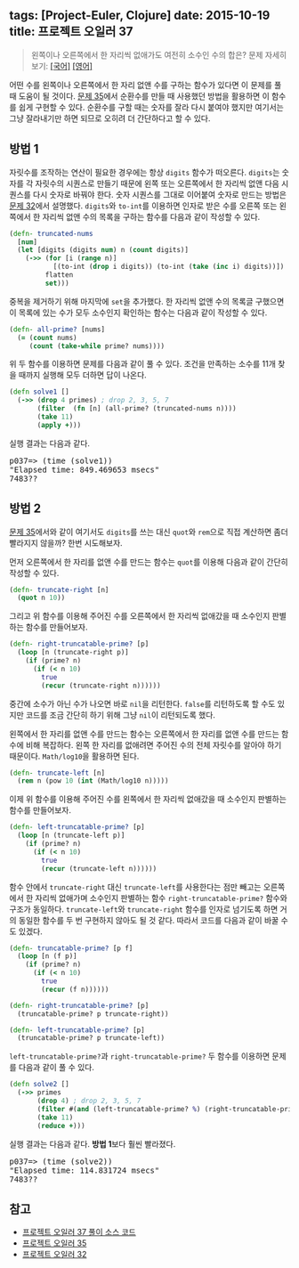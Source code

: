 tags: [Project-Euler, Clojure]
date: 2015-10-19
title: 프로젝트 오일러 37
---
> 왼쪽이나 오른쪽에서 한 자리씩 없애가도 여전히 소수인 수의 합은?
> 문제 자세히 보기: [[국어]](http://euler.synap.co.kr/prob_detail.php?id=37) [[영어]](https://projecteuler.net/problem=37)

어떤 수를 왼쪽이나 오른쪽에서 한 자리 없앤 수를 구하는 함수가 있다면 이 문제를 풀 때 도움이 될 것이다. [문제 35](/2015/10/06/project-euler-035/)에서 순환수를 만들 때 사용했던 방법을 활용하면 이 함수를 쉽게 구현할 수 있다. 순환수를 구할 때는 숫자를 잘라 다시 붙여야 했지만 여기서는 그냥 잘라내기만 하면 되므로 오히려 더 간단하다고 할 수 있다.
<!--more-->

## 방법 1
자릿수를 조작하는 연산이 필요한 경우에는 항상 `digits` 함수가 떠오른다. `digits`는 숫자를 각 자릿수의 시퀀스로 만들기 때문에 왼쪽 또는 오른쪽에서 한 자리씩 없앤 다음 시퀀스를 다시 숫자로 바꿔야 한다. 숫자 시퀀스를 그대로 이어붙여 숫자로 만드는 방법은 [문제 32](/2015/10/03/project-euler-032/)에서 설명했다. `digits`와 `to-int`를 이용하면 인자로 받은 수를 오른쪽 또는 왼쪽에서 한 자리씩 없앤 수의 목록을 구하는 함수를 다음과 같이 작성할 수 있다.

```clojure
(defn- truncated-nums
  [num]
  (let [digits (digits num) n (count digits)]
    (->> (for [i (range n)]
           [(to-int (drop i digits)) (to-int (take (inc i) digits))])
         flatten
         set)))
```

중복을 제거하기 위해 마지막에 `set`을 추가했다. 한 자리씩 없앤 수의 목록글 구했으면 이 목록에 있는 수가 모두 소수인지 확인하는 함수는 다음과 같이 작성할 수 있다.

```clojure
(defn- all-prime? [nums]
  (= (count nums)
     (count (take-while prime? nums))))
```

위 두 함수를 이용하면 문제를 다음과 같이 풀 수 있다. 조건을 만족하는 소수를 11개 찾을 때까지 실행해 모두 더하면 답이 나온다.

```clojure
(defn solve1 []
  (->> (drop 4 primes) ; drop 2, 3, 5, 7
       (filter  (fn [n] (all-prime? (truncated-nums n))))
       (take 11)
       (apply +)))
```

실행 결과는 다음과 같다.

<pre class="console">
p037=> (time (solve1))
"Elapsed time: 849.469653 msecs"
7483??
</pre>

## 방법 2
[문제 35](/2015/10/06/project-euler-035/)에서와 같이 여기서도 `digits`를 쓰는 대신 `quot`와 `rem`으로 직접 계산하면 좀더 빨라지지 않을까? 한번 시도해보자.

먼저 오른쪽에서 한 자리를 없앤 수를 만드는 함수는 `quot`를 이용해 다음과 같이 간단히 작성할 수 있다.

```clojure
(defn- truncate-right [n]
  (quot n 10))
```

그리고 위 함수를 이용해 주어진 수를 오른쪽에서 한 자리씩 없애갔을 때 소수인지 판별하는 함수를 만들어보자.

```clojure
(defn- right-truncatable-prime? [p]
  (loop [n (truncate-right p)]
    (if (prime? n)
      (if (< n 10)
        true
        (recur (truncate-right n))))))
```

중간에 소수가 아닌 수가 나오면 바로 `nil`을 리턴한다. `false`를 리턴하도록 할 수도 있지만 코드를 조금 간단히 하기 위해 그냥 `nil`이 리턴되도록 했다.

왼쪽에서 한 자리를 없앤 수를 만드는 함수는 오른쪽에서 한 자리를 없앤 수를 만드는 함수에 비해 복잡하다. 왼쪽 한 자리를 없애려면 주어진 수의 전체 자릿수를 알아야 하기 때문이다. `Math/log10`을 활용하면 된다.

```clojure
(defn- truncate-left [n]
  (rem n (pow 10 (int (Math/log10 n)))))
```

이제 위 함수를 이용해 주어진 수를 왼쪽에서 한 자리씩 없애갔을 때 소수인지 판별하는 함수를 만들어보자.

```clojure
(defn- left-truncatable-prime? [p]
  (loop [n (truncate-left p)]
    (if (prime? n)
      (if (< n 10)
        true
        (recur (truncate-left n))))))
```

함수 안에서 `truncate-right` 대신 `truncate-left`를 사용한다는 점만 빼고는 오른쪽에서 한 자리씩 없애가며 소수인지 판별하는 함수 `right-truncatable-prime?` 함수와 구조가 동일하다. `truncate-left`와 `truncate-right` 함수를 인자로 넘기도록 하면 거의 동일한 함수를 두 번 구현하지 않아도 될 것 같다. 따라서 코드를 다음과 같이 바꿀 수도 있겠다.

```clojure
(defn- truncatable-prime? [p f]
  (loop [n (f p)]
    (if (prime? n)
      (if (< n 10)
        true
        (recur (f n))))))

(defn- right-truncatable-prime? [p]
  (truncatable-prime? p truncate-right))

(defn- left-truncatable-prime? [p]
  (truncatable-prime? p truncate-left))
```

`left-truncatable-prime?`과 `right-truncatable-prime?` 두 함수를 이용하면 문제를 다음과 같이 풀 수 있다.

```clojure
(defn solve2 []
  (->> primes
       (drop 4) ; drop 2, 3, 5, 7
       (filter #(and (left-truncatable-prime? %) (right-truncatable-prime? %)))
       (take 11)
       (reduce +)))
```

실행 결과는 다음과 같다. **방법 1**보다 훨씬 빨라졌다.

<pre class="console">
p037=> (time (solve2))
"Elapsed time: 114.831724 msecs"
7483??
</pre>

## 참고
* [프로젝트 오일러 37 풀이 소스 코드](https://github.com/ntalbs/euler/blob/master/src/p037.clj)
* [프로젝트 오일러 35](/2015/10/06/project-euler-035/)
* [프로젝트 오일러 32](/2015/10/03/project-euler-032/)
